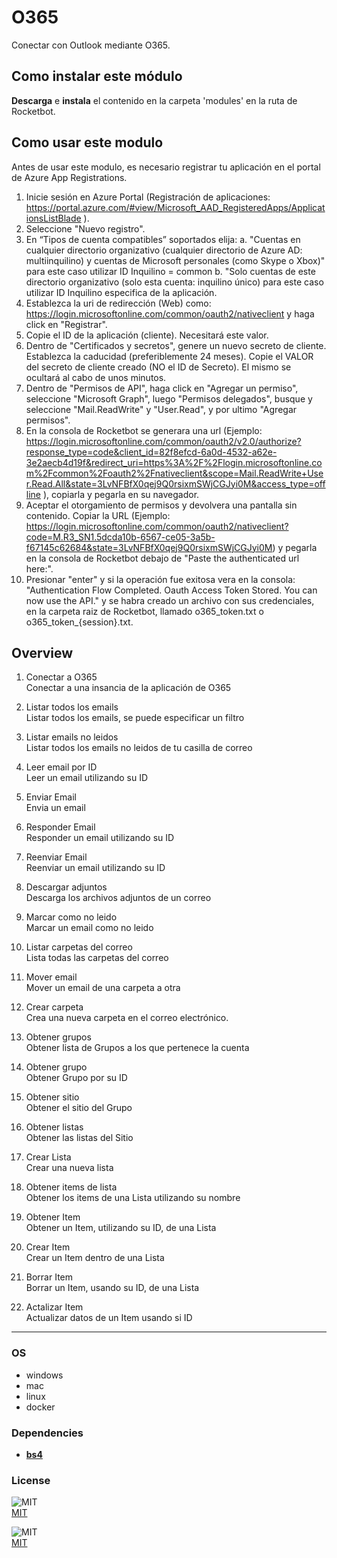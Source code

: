 



# O365
  
Conectar con Outlook mediante O365.  

## Como instalar este módulo
  
__Descarga__ e __instala__ el contenido en la carpeta 'modules' en la ruta de Rocketbot.  

## Como usar este modulo

Antes de usar este modulo, es necesario registrar tu aplicación en el portal de Azure App Registrations. 

1. Inicie sesión en Azure Portal (Registración de aplicaciones: https://portal.azure.com/#view/Microsoft_AAD_RegisteredApps/ApplicationsListBlade ).
2. Seleccione "Nuevo registro".
3. En “Tipos de cuenta compatibles” soportados elija:
    a. "Cuentas en cualquier directorio organizativo (cualquier directorio de Azure AD: multiinquilino) y cuentas de Microsoft personales (como Skype o Xbox)" para este caso utilizar  ID Inquilino = common
    b. "Solo cuentas de este directorio organizativo (solo esta cuenta: inquilino único) para este caso utilizar ID Inquilino especifica de la aplicación.
4. Establezca la uri de redirección (Web) como: https://login.microsoftonline.com/common/oauth2/nativeclient y haga click en "Registrar".
5. Copie el ID de la aplicación (cliente). Necesitará este valor.
6. Dentro de "Certificados y secretos", genere un nuevo secreto de cliente. Establezca la caducidad (preferiblemente 24 meses). Copie el VALOR del secreto de cliente creado (NO el ID de Secreto). El mismo se ocultará al cabo de unos minutos.
7. Dentro de "Permisos de API", haga click en "Agregar un permiso", seleccione "Microsoft Graph", luego "Permisos delegados", busque y seleccione "Mail.ReadWrite" y "User.Read", y por ultimo "Agregar permisos".
8. En la consola de Rocketbot se generara una url (Ejemplo: https://login.microsoftonline.com/common/oauth2/v2.0/authorize?response_type=code&client_id=82f8efcd-6a0d-4532-a62e-3e2aecb4d19f&redirect_uri=https%3A%2F%2Flogin.microsoftonline.com%2Fcommon%2Foauth2%2Fnativeclient&scope=Mail.ReadWrite+User.Read.All&state=3LvNFBfX0qej9Q0rsixmSWjCGJyi0M&access_type=offline ), copiarla y pegarla en su navegador.
9. Aceptar el otorgamiento de permisos y devolvera una pantalla sin contenido. Copiar la URL (Ejemplo: https://login.microsoftonline.com/common/oauth2/nativeclient?code=M.R3_SN1.5dcda10b-6567-ce05-3a5b-f67145c62684&state=3LvNFBfX0qej9Q0rsixmSWjCGJyi0M) y pegarla en la consola de Rocketbot debajo de "Paste the authenticated url here:".
10. Presionar "enter" y si la operación fue exitosa vera en la consola: "Authentication Flow Completed. Oauth Access Token Stored. You can now use the API." y se habra creado un archivo con sus credenciales, en la carpeta raiz de Rocketbot, llamado o365_token.txt o o365_token_{session}.txt.


## Overview


1. Conectar a O365  
Conectar a una insancia de la aplicación de O365

2. Listar todos los emails  
Listar todos los emails, se puede especificar un filtro

3. Listar emails no leidos  
Listar todos los emails no leidos de tu casilla de correo

4. Leer email por ID  
Leer un email utilizando su ID

5. Enviar Email  
Envia un email

6. Responder Email  
Responder un email utilizando su ID

7. Reenviar Email  
Reenviar un email utilizando su ID

8. Descargar adjuntos  
Descarga los archivos adjuntos de un correo

9. Marcar como no leido  
Marcar un email como no leido

10. Listar carpetas del correo  
Lista todas las carpetas del correo

11. Mover email  
Mover un email de una carpeta a otra

12. Crear carpeta  
Crea una nueva carpeta en el correo electrónico.

13. Obtener grupos  
Obtener lista de Grupos a los que pertenece la cuenta

14. Obtener grupo  
Obtener Grupo por su ID

15. Obtener sitio  
Obtener el sitio del Grupo

16. Obtener listas  
Obtener las listas del Sitio

17. Crear Lista  
Crear una nueva lista

18. Obtener items de lista  
Obtener los items de una Lista utilizando su nombre

19. Obtener Item  
Obtener un Item, utilizando su ID, de una Lista

20. Crear Item  
Crear un Item dentro de una Lista

21. Borrar Item  
Borrar un Item, usando su ID, de una Lista

22. Actalizar Item  
Actualizar datos de un Item usando si ID  




----
### OS

- windows
- mac
- linux
- docker

### Dependencies
- [**bs4**](https://pypi.org/project/bs4/)
### License
  
![MIT](https://camo.githubusercontent.com/107590fac8cbd65071396bb4d04040f76cde5bde/687474703a2f2f696d672e736869656c64732e696f2f3a6c6963656e73652d6d69742d626c75652e7376673f7374796c653d666c61742d737175617265)  
[MIT](http://opensource.org/licenses/mit-license.ph)
  
![MIT](https://camo.githubusercontent.com/107590fac8cbd65071396bb4d04040f76cde5bde/687474703a2f2f696d672e736869656c64732e696f2f3a6c6963656e73652d6d69742d626c75652e7376673f7374796c653d666c61742d737175617265)  
[MIT](http://opensource.org/licenses/mit-license.ph)